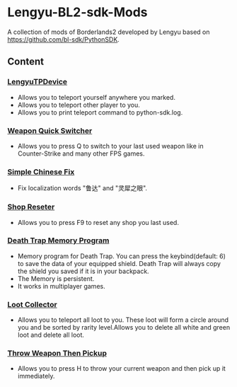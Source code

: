 # Lengyu-BL2-sdk-Mods

A collection of mods of Borderlands2 developed by Lengyu based on https://github.com/bl-sdk/PythonSDK.

## Content

### [LengyuTPDevice](https://raw.githubusercontent.com/aa3615058/Lengyu-BL2-sdk-Mods/main/LengyuTPDevice/LengyuTPDevice.zip)

 - Allows you to teleport yourself anywhere you marked. 
 - Allows you to teleport other player to you.
 - Allows you to print teleport command to python-sdk.log.

### [Weapon Quick Switcher](https://raw.githubusercontent.com/aa3615058/Lengyu-BL2-sdk-Mods/main/WeaponQuickSwitcher/WeaponQuickSwitcher.zip)

- Allows you to press Q to switch to your last used weapon like in Counter-Strike and many other FPS games.

### [Simple Chinese Fix](https://raw.githubusercontent.com/aa3615058/Lengyu-BL2-sdk-Mods/main/SimpleChineseFix/SimpleChineseFix.zip)

 - Fix localization words "鲁达" and "灵犀之眼".

### [Shop Reseter](https://raw.githubusercontent.com/aa3615058/Lengyu-BL2-sdk-Mods/main/ShopReseter/ShopReseter.zip)

- Allows you to press F9 to reset any shop you last used.

### [Death Trap Memory Program](https://raw.githubusercontent.com/aa3615058/Lengyu-BL2-sdk-Mods/main/DeathTrapMemory/DeathTrapMemory.zip)

- Memory program for Death Trap. You can press the keybind(default: 6) to save the data of your equipped shield. Death Trap will always copy the shield you saved if it is in your backpack. 
- The Memory is persistent.
- It works in multiplayer games.

### [Loot Collector](https://raw.githubusercontent.com/aa3615058/Lengyu-BL2-sdk-Mods/main/LootCollector/LootCollector.zip)

 - Allows you to teleport all loot to you. These loot will form a circle around you and be sorted by rarity level.Allows you to delete all white and green loot and delete all loot.

### [Throw Weapon Then Pickup](https://raw.githubusercontent.com/aa3615058/Lengyu-BL2-sdk-Mods/main/ThrowWeaponThenPickup/ThrowWeaponThenPickup.zip)

- Allows you to press H to throw your current weapon and then pick up it immediately.